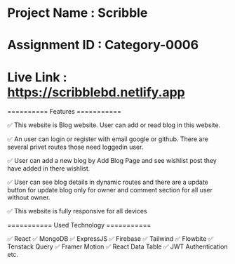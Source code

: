 # Project Name : Scribble
# Assignment ID : Category-0006
# Live Link : https://scribblebd.netlify.app

========== Features ===========

✅ This website is Blog website. User can add or read blog in this website.

✅ An user can login or register with email google or github. There are several privet routes those need loggedin user.

✅ User can add a new blog by Add Blog Page and see wishlist post they have added in there wishlist.

✅ User can see blog details in dynamic routes and there are a update button for update blog only for owner and comment section for all user without owner.

✅ This website is fully responsive for all devices


=========== Used Technology ===========

✅ React    ✅ MongoDB    ✅ ExpressJS    ✅ Firebase    ✅ Tailwind    ✅ Flowbite    ✅ Tenstack Query    ✅ Framer Motion    ✅ React Data Table     ✅ JWT Authentication etc.
